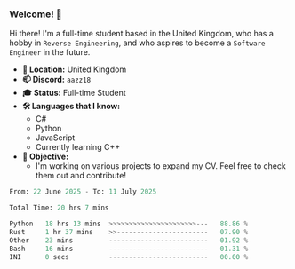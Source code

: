 ### Welcome! 👋

Hi there! I'm a full-time student based in the United Kingdom, who has a hobby in `Reverse Engineering`, and who aspires to become a `Software Engineer` in the future.

- **📍 Location:** United Kingdom
- **📫 Discord:** `aazz18`
- **🎓 Status:** Full-time Student
- **🛠️ Languages that I know:**
  - C#
  - Python
  - JavaScript
  - Currently learning C++
- **🎯 Objective:** 
  - I'm working on various projects to expand my CV. Feel free to check them out and contribute!


<!--START_SECTION:waka-->

```python
From: 22 June 2025 - To: 11 July 2025

Total Time: 20 hrs 7 mins

Python   18 hrs 13 mins  >>>>>>>>>>>>>>>>>>>>>>---   88.86 %
Rust     1 hr 37 mins    >>-----------------------   07.90 %
Other    23 mins         -------------------------   01.92 %
Bash     16 mins         -------------------------   01.31 %
INI      0 secs          -------------------------   00.00 %
```

<!--END_SECTION:waka-->
